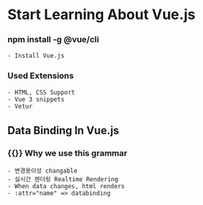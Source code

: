 # Start Learning About Vue.js
### npm install -g @vue/cli
    - Install Vue.js
### Used Extensions
    - HTML, CSS Support
    - Vue 3 snippets
    - Vetur

## Data Binding In Vue.js
### {{}} Why we use this grammar
    - 변경용이성 changable
    - 실시간 렌더링 Realtime Rendering
    - When data changes, html renders
    - :attr="name" => databinding